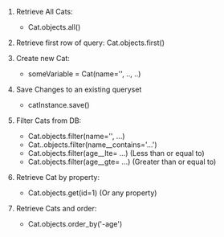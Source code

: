 1. Retrieve All Cats:
    - Cat.objects.all()

2. Retrieve first row of query:
    Cat.objects.first()

3. Create new Cat:
    - someVariable = Cat(name='', .., ..)

4. Save Changes to an existing queryset
    - catInstance.save()

5. Filter Cats from DB:
    - Cat.objects.filter(name='', ...)
    - Cat..objects.filter(name__contains='...')
    - Cat.objects.filter(age__lte= ...) (Less than or equal to)
    - Cat.objects.filter(age__gte= ...) (Greater than or equal to)

6. Retrieve Cat by property:
    - Cat.objects.get(id=1) (Or any property)

7. Retrieve Cats and order:
    - Cat.objects.order_by('-age')
